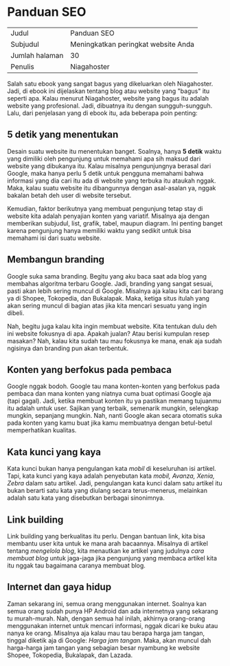 # Panduan SEO

| | |
|---|---|
| Judul | Panduan SEO |
| Subjudul | Meningkatkan peringkat website Anda |
| Jumlah halaman | 30 |
| Penulis | Niagahoster | 

Salah satu ebook yang sangat bagus yang dikeluarkan oleh Niagahoster. Jadi, di ebook ini dijelaskan tentang blog atau website yang "bagus" itu seperti apa. Kalau menurut Niagahoster, website yang bagus itu adalah website yang profesional. Jadi, dibuatnya itu dengan sungguh-sungguh. Lalu, dari penjelasan yang di ebook itu, ada beberapa poin penting:

## 5 detik yang menentukan

Desain suatu website itu menentukan banget. Soalnya, hanya **5 detik** waktu yang dimiliki oleh pengunjung untuk memahami apa sih maksud dari website yang dibukanya itu. Kalau misalnya pengunjungnya berasal dari Google, maka hanya perlu 5 detik untuk pengguna memahami bahwa informasi yang dia cari itu ada di website yang terbuka itu ataukah nggak. Maka, kalau suatu website itu dibangunnya dengan asal-asalan ya, nggak bakalan betah deh user di website tersebut.

Kemudian, faktor berikutnya yang membuat pengunjung tetap stay di website kita adalah penyajian konten yang variatif. Misalnya aja dengan memberikan subjudul, list, grafik, tabel, maupun diagram. Ini penting banget karena pengunjung hanya memiliki waktu yang sedikit untuk bisa memahami isi dari suatu website.

## Membangun branding

Google suka sama branding. Begitu yang aku baca saat ada blog yang membahas algoritma terbaru Google. Jadi, branding yang sangat sesuai, pasti akan lebih sering muncul di Google. Misalnya aja kalau kita cari barang ya di Shopee, Tokopedia, dan Bukalapak. Maka, ketiga situs itulah yang akan sering muncul di bagian atas jika kita mencari sesuatu yang ingin dibeli.

Nah, begitu juga kalau kita ingin membuat website. Kita tentukan dulu deh ini website fokusnya di apa. Apakah jualan? Atau berisi kumpulan resep masakan? Nah, kalau kita sudah tau mau fokusnya ke mana, enak aja sudah ngisinya dan branding pun akan terbentuk.

## Konten yang berfokus pada pembaca

Google nggak bodoh. Google tau mana konten-konten yang berfokus pada pembaca dan mana konten yang niatnya cuma buat optimasi Google aja (tapi gagal). Jadi, ketika membuat konten itu ya pastikan memang tujuanmu itu adalah untuk user. Sajikan yang terbaik, semenarik mungkin, selengkap mungkin, sepanjang mungkin. Nah, nanti Google akan secara otomatis suka pada konten yang kamu buat jika kamu membuatnya dengan betul-betul memperhatikan kualitas.

## Kata kunci yang kaya

Kata kunci bukan hanya pengulangan kata _mobil_ di keseluruhan isi artikel. Tapi, kata kunci yang kaya adalah penyebutan kata _mobil, Avanza, Xenia, Zebra_ dalam satu artikel. Jadi, pengulangan kata kunci dalam satu artikel itu bukan berarti satu kata yang diulang secara terus-menerus, melainkan adalah satu kata yang disebutkan berbagai sinonimnya.

## Link building

Link building yang berkualitas itu perlu. Dengan bantuan link, kita bisa membantu user kita untuk ke mana arah bacaannya. Misalnya di artikel tentang _mengelola blog_, kita menautkan ke artikel yang judulnya _cara membuat blog_ untuk jaga-jaga jika pengunjung yang membaca artikel kita itu nggak tau bagaimana caranya membuat blog.

## Internet dan gaya hidup

Zaman sekarang ini, semua orang menggunakan internet. Soalnya kan semua orang sudah punya HP Android dan ada internetnya yang sekarang tu murah-murah. Nah, dengan semua hal inilah, akhirnya orang-orang menggunakan internet untuk mencari informasi, nggak dicari ke buku atau nanya ke orang. Misalnya aja kalau mau tau berapa harga jam tangan, tinggal diketik aja di Google: _Harga jam tangan_. Maka, akan muncul dah harga-harga jam tangan yang sebagian besar nyambung ke website Shopee, Tokopedia, Bukalapak, dan Lazada.